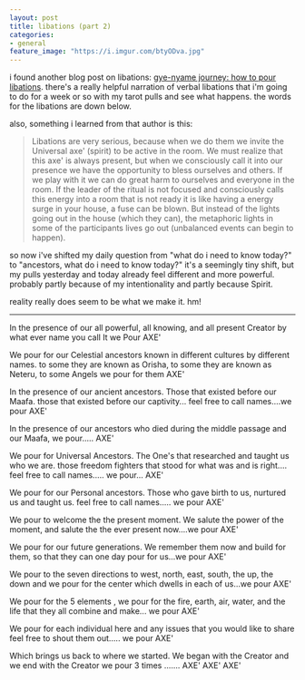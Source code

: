 ```yaml
---
layout: post
title: libations (part 2)
categories:
- general
feature_image: "https://i.imgur.com/btyODva.jpg"
---
```


i found another blog post on libations: [gye-nyame journey: how to pour libations](https://www.gyenyamejourney.com/2011/04/how-to-pour-libations.html). there's a really helpful narration of verbal libations that i'm going to do for a week or so with my tarot pulls and see what happens. the words for the libations are down below. 

also, something i learned from that author is this: 

> Libations are very serious, because when we do them we invite the Universal axe' (spirit) to be active in the room. We must realize that this axe' is always present, but when we consciously call it into our presence we have the opportunity to bless ourselves and others. If we play with it we can do great harm to ourselves and everyone in the room. If the leader of the ritual is not focused and consciously calls this energy into a room that is not ready it is like having a energy surge in your house, a fuse can be blown. But  instead of the lights going out in the house (which they can), the metaphoric lights in some of the participants lives go out (unbalanced events can begin to happen).

so now i've shifted my daily question from "what do i need to know today?" to "ancestors, what do i need to know today?" it's a seemingly tiny shift, but my pulls yesterday and today already feel different and more powerful. probably partly because of my intentionality and partly because Spirit.

reality really does seem to be what we make it. hm!

---


In the presence of our all powerful, all knowing, and all present Creator by what ever name you call It we Pour
AXE'

We pour for our Celestial ancestors known in different cultures by different names. to some they are known as Orisha, to some they are known as Neteru, to some Angels we pour for them
AXE'

In the presence of our ancient ancestors. Those that existed before our Maafa. those that existed before our captivity... feel free to call names....we pour
AXE'

In the presence of our ancestors who died during the middle passage and our Maafa, we pour.....
AXE'

We pour for Universal Ancestors. The One's that researched and taught us who we are. those freedom fighters that stood for what was and is right.... feel free to call names..... we pour...
AXE'

We pour for our Personal ancestors. Those who gave birth to us, nurtured us and taught us. feel free to call names..... we pour
AXE'

We pour to welcome the the present moment. We salute the power of the moment, and salute the the ever present now....we pour
AXE'

We pour for our future generations. We remember them now and build for them, so that they can one day pour for us...we pour
AXE'

We pour to the seven directions to west, north, east, south, the up, the down and we pour for the center which dwells in each of us...we pour
AXE'

We pour for the 5 elements , we pour for the fire, earth, air, water, and the life that they all combine and make... we pour
AXE'

We pour for each individual here and any issues that you would like to share feel free to shout them out..... we pour 
AXE'

Which brings us back to where we started. We began with the Creator and we end with the Creator we pour 3 times .......
AXE' AXE' AXE'